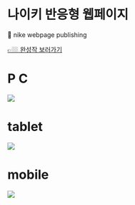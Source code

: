 <h1>나이키 반응형 웹페이지</h1>
🌿 nike webpage publishing

<a href="https://rjhee.github.io/portfolio-nikepage/#" target="_blank">👉🏼 완성작 보러가기</a>

<h1>P C</h1>
<img src="https://user-images.githubusercontent.com/87287296/138562994-cb733963-6e5c-4dd1-b666-a523e1ceeb87.gif">
<h1>tablet</h1>
<img src="https://user-images.githubusercontent.com/87287296/138562942-0cf4f7b2-ec25-4356-a226-77ea84ab185b.gif">
<h1>mobile</h1>
<img src="https://user-images.githubusercontent.com/87287296/138563015-73ff12f2-d10a-436d-9ed1-0e2304c77a9b.gif">
